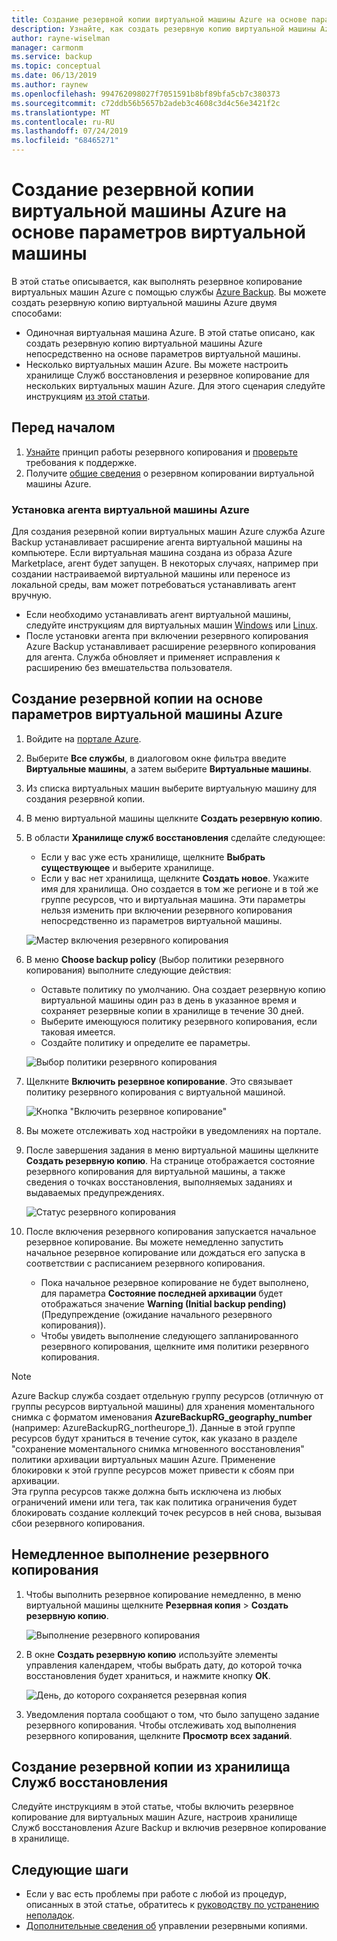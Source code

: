 ```yaml
---
title: Создание резервной копии виртуальной машины Azure на основе параметров виртуальной машины с помощью службы Azure Backup
description: Узнайте, как создать резервную копию виртуальной машины Azure с помощью службы Azure Backup
author: rayne-wiselman
manager: carmonm
ms.service: backup
ms.topic: conceptual
ms.date: 06/13/2019
ms.author: raynew
ms.openlocfilehash: 994762098027f7051591b8bf89bfa5cb7c380373
ms.sourcegitcommit: c72ddb56b5657b2adeb3c4608c3d4c56e3421f2c
ms.translationtype: MT
ms.contentlocale: ru-RU
ms.lasthandoff: 07/24/2019
ms.locfileid: "68465271"
---
```

# <a name="back-up-an-azure-vm-from-the-vm-settings"></a>Создание резервной копии виртуальной машины Azure на основе параметров виртуальной машины

В этой статье описывается, как выполнять резервное копирование виртуальных машин Azure с помощью службы [Azure Backup](backup-overview.md). Вы можете создать резервную копию виртуальной машины Azure двумя способами:

- Одиночная виртуальная машина Azure. В этой статье описано, как создать резервную копию виртуальной машины Azure непосредственно на основе параметров виртуальной машины.
- Несколько виртуальных машин Azure. Вы можете настроить хранилище Служб восстановления и резервное копирование для нескольких виртуальных машин Azure. Для этого сценария следуйте инструкциям [из этой статьи](backup-azure-arm-vms-prepare.md).



## <a name="before-you-start"></a>Перед началом

1. [Узнайте](backup-architecture.md#how-does-azure-backup-work) принцип работы резервного копирования и [проверьте](backup-support-matrix.md#azure-vm-backup-support) требования к поддержке.
2. Получите [общие сведения](backup-azure-vms-introduction.md) о резервном копировании виртуальной машины Azure.

### <a name="azure-vm-agent-installation"></a>Установка агента виртуальной машины Azure

Для создания резервной копии виртуальных машин Azure служба Azure Backup устанавливает расширение агента виртуальной машины на компьютере. Если виртуальная машина создана из образа Azure Marketplace, агент будет запущен. В некоторых случаях, например при создании настраиваемой виртуальной машины или переносе из локальной среды, вам может потребоваться устанавливать агент вручную.

- Если необходимо устанавливать агент виртуальной машины, следуйте инструкциям для виртуальных машин [Windows](https://docs.microsoft.com/azure/virtual-machines/extensions/agent-windows) или [Linux](https://docs.microsoft.com/azure/virtual-machines/extensions/agent-linux).
- После установки агента при включении резервного копирования Azure Backup устанавливает расширение резервного копирования для агента. Служба обновляет и применяет исправления к расширению без вмешательства пользователя.

## <a name="back-up-from-azure-vm-settings"></a>Создание резервной копии на основе параметров виртуальной машины Azure


1. Войдите на [портале Azure](https://portal.azure.com/).
2. Выберите **Все службы**, в диалоговом окне фильтра введите **Виртуальные машины**, а затем выберите **Виртуальные машины**.
3. Из списка виртуальных машин выберите виртуальную машину для создания резервной копии.
4. В меню виртуальной машины щелкните **Создать резервную копию**.
5. В области **Хранилище служб восстановления** сделайте следующее:
   - Если у вас уже есть хранилище, щелкните **Выбрать существующее** и выберите хранилище.
   - Если у вас нет хранилища, щелкните **Создать новое**. Укажите имя для хранилища. Оно создается в том же регионе и в той же группе ресурсов, что и виртуальная машина. Эти параметры нельзя изменить при включении резервного копирования непосредственно из параметров виртуальной машины.

   ![Мастер включения резервного копирования](./media/backup-azure-vms-first-look-arm/vm-menu-enable-backup-small.png)

6. В меню **Choose backup policy** (Выбор политики резервного копирования) выполните следующие действия:

   - Оставьте политику по умолчанию. Она создает резервную копию виртуальной машины один раз в день в указанное время и сохраняет резервные копии в хранилище в течение 30 дней.
   - Выберите имеющуюся политику резервного копирования, если таковая имеется.
   - Создайте политику и определите ее параметры.  

   ![Выбор политики резервного копирования](./media/backup-azure-vms-first-look-arm/set-backup-policy.png)

7. Щелкните **Включить резервное копирование**. Это связывает политику резервного копирования с виртуальной машиной.

    ![Кнопка "Включить резервное копирование"](./media/backup-azure-vms-first-look-arm/vm-management-menu-enable-backup-button.png)

8. Вы можете отслеживать ход настройки в уведомлениях на портале.
9. После завершения задания в меню виртуальной машины щелкните **Создать резервную копию**. На странице отображается состояние резервного копирования для виртуальной машины, а также сведения о точках восстановления, выполняемых заданиях и выдаваемых предупреждениях.

   ![Статус резервного копирования](./media/backup-azure-vms-first-look-arm/backup-item-view-update.png)

10. После включения резервного копирования запускается начальное резервное копирование. Вы можете немедленно запустить начальное резервное копирование или дождаться его запуска в соответствии с расписанием резервного копирования.
    - Пока начальное резервное копирование не будет выполнено, для параметра **Состояние последней архивации** будет отображаться значение **Warning (Initial backup pending)** (Предупреждение (ожидание начального резервного копирования)).
    - Чтобы увидеть выполнение следующего запланированного резервного копирования, щелкните имя политики резервного копирования.


> [!NOTE]
> Azure Backup служба создает отдельную группу ресурсов (отличную от группы ресурсов виртуальной машины) для хранения моментального снимка с форматом именования **AzureBackupRG_geography_number** (например: AzureBackupRG_northeurope_1). Данные в этой группе ресурсов будут храниться в течение суток, как указано в разделе "сохранение моментального снимка мгновенного восстановления" политики архивации виртуальных машин Azure. Применение блокировки к этой группе ресурсов может привести к сбоям при архивации.<br>
Эта группа ресурсов также должна быть исключена из любых ограничений имени или тега, так как политика ограничения будет блокировать создание коллекций точек ресурсов в ней снова, вызывая сбои резервного копирования.


## <a name="run-a-backup-immediately"></a>Немедленное выполнение резервного копирования

1. Чтобы выполнить резервное копирование немедленно, в меню виртуальной машины щелкните **Резервная копия** > **Создать резервную копию**.

    ![Выполнение резервного копирования](./media/backup-azure-vms-first-look-arm/backup-now-update.png)

2. В окне **Создать резервную копию** используйте элементы управления календарем, чтобы выбрать дату, до которой точка восстановления будет храниться, и нажмите кнопку **ОК**.

    ![День, до которого сохраняется резервная копия](./media/backup-azure-vms-first-look-arm/backup-now-blade-calendar.png)

3. Уведомления портала сообщают о том, что было запущено задание резервного копирования. Чтобы отслеживать ход выполнения резервного копирования, щелкните **Просмотр всех заданий**.




## <a name="back-up-from-the-recovery-services-vault"></a>Создание резервной копии из хранилища Служб восстановления

Следуйте инструкциям в этой статье, чтобы включить резервное копирование для виртуальных машин Azure, настроив хранилище Служб восстановления Azure Backup и включив резервное копирование в хранилище.

## <a name="next-steps"></a>Следующие шаги

- Если у вас есть проблемы при работе с любой из процедур, описанных в этой статье, обратитесь к [руководству по устранению неполадок](backup-azure-vms-troubleshoot.md).
- [Дополнительные сведения об](backup-azure-manage-vms.md) управлении резервными копиями.
